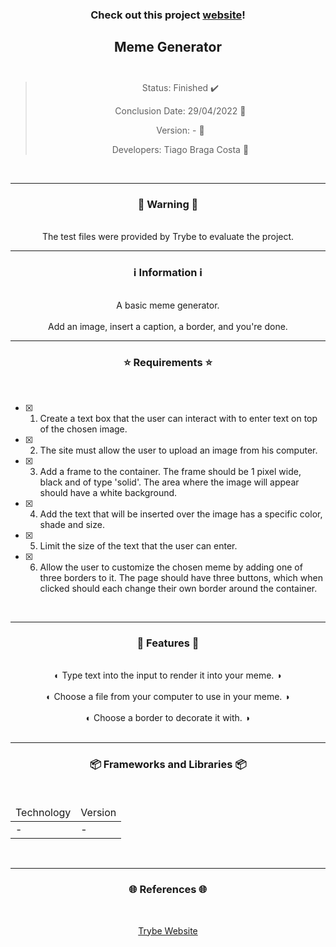 <div align="center">
  <h3>
    Check out this project <a href="https://ztiagok.github.io/trybe-05.meme-generator/"> website</a>! 
  <h3>
  <h2>
    Meme Generator
    <br><br>
  </h2>

  > Status: Finished ✔️
  >
  > Conclusion Date: 29/04/2022 📆
  >
  > Version: - 🧪
  >
  > Developers: Tiago Braga Costa 👤

  <br>
  <hr>
  <h3>
    🚨 Warning 🚨
  </h3>
  <br>
  <span> The test files were provided by Trybe to evaluate the project. </span>
  <br>
  <hr>
  <h3>
    ℹ️ Information ℹ️
  </h3>
  <br>
  <span> A basic meme generator. </span> 
  <br><br>
  <span> Add an image, insert a caption, a border, and you're done.  </span>
  <br>
  <hr>
  <h3>
    ⭐ Requirements ⭐
  </h3>
  <div align="left">
  <br>
  
- [X] 1. Create a text box that the user can interact with to enter text on top of the chosen image.
- [X] 2. The site must allow the user to upload an image from his computer.	
- [X] 3. Add a frame to the container. The frame should be 1 pixel wide, black and of type 'solid'. The area where the image will appear should have a white background.
- [X] 4. Add the text that will be inserted over the image has a specific color, shade and size.
- [X] 5. Limit the size of the text that the user can enter.
- [X] 6. Allow the user to customize the chosen meme by adding one of three borders to it. The page should have three buttons, which when clicked should each change their own border around the container.
  </div>
  <br>
  <hr>
  <h3>
    📄 Features 📄
  </h3>
  <br>
  <span> ◐ Type text into the input to render it into your meme. ◑ </span>
  <br><br>
  <span> ◐ Choose a file from your computer to use in your meme. ◑ </span>
  <br><br>
  <span> ◐ Choose a border to decorate it with. ◑ </span>
  <br><br>
  <hr>
  <h3>
    📦 Frameworks and Libraries 📦
  </h3>
  <br>
  <table>
    <thead>
      <td> Technology </td>
      <td> Version </td>
    </thead>
    <tbody>
      <tr>
        <td> - </td>
        <td> - </td>
      </tr>
    </tbody>
  </table>
  <br>
  <hr>
  <h3>
    🌐 References 🌐
  </h3>
    <br>
    <p> <a href="https://www.betrybe.com/"> Trybe Website </a> </p>
</div>


